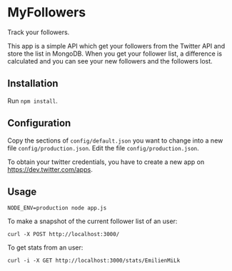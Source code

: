 # MyFollowers

Track your followers.

This app is a simple API which get your followers from the Twitter API and store the list in MongoDB.
When you get your follower list, a difference is calculated and you can see your new followers and the followers lost.

## Installation

Run `npm install`.

## Configuration

Copy the sections of `config/default.json` you want to change into a new file `config/production.json`.
Edit the file `config/production.json`.

To obtain your twitter credentials, you have to create a new app on https://dev.twitter.com/apps.

## Usage

```
NODE_ENV=production node app.js
```

To make a snapshot of the current follower list of an user:

```
curl -X POST http://localhost:3000/
```

To get stats from an user:

```
curl -i -X GET http://localhost:3000/stats/EmilienMiLk
```

